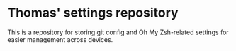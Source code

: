 # Thomas' settings repository

This is a repository for storing git config and Oh My Zsh-related settings for easier management across devices.